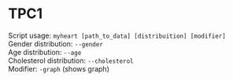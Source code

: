 # TPC1

Script usage: ```myheart [path_to_data] [distribuition] [modifier]```
<br>
Gender distribution: ```--gender```
<br>
Age distribution: ```--age```
<br>
Cholesterol distribution: ```--cholesterol```
<br>
Modifier: ```-graph``` (shows graph)
